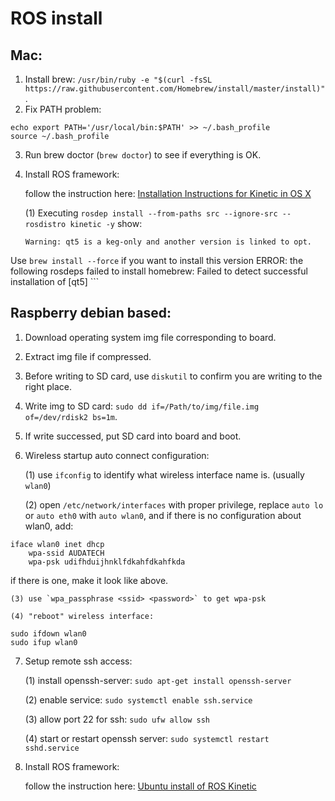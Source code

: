 # ROS install
## Mac:
1. Install brew: `/usr/bin/ruby -e "$(curl -fsSL https://raw.githubusercontent.com/Homebrew/install/master/install)"`.
2. Fix PATH problem:
```
echo export PATH='/usr/local/bin:$PATH' >> ~/.bash_profile
source ~/.bash_profile
```
3. Run brew doctor (`brew doctor`) to see if everything is OK.
4. Install ROS framework:

    follow the instruction here: [Installation Instructions for Kinetic in OS X](http://wiki.ros.org/kinetic/Installation/OSX/Homebrew/Source)
    
	(1) Executing `rosdep install --from-paths src --ignore-src --rosdistro kinetic -y` show:
	```
	Warning: qt5 is a keg-only and another version is linked to opt.
Use `brew install --force` if you want to install this version
ERROR: the following rosdeps failed to install
  homebrew: Failed to detect successful installation of [qt5]
	```
	


## Raspberry debian based:
1. Download operating system img file corresponding to board.
2. Extract img file if compressed.
3. Before writing to SD card, use `diskutil` to confirm you are writing to the right place.
4. Write img to SD card: `sudo dd if=/Path/to/img/file.img of=/dev/rdisk2 bs=1m`. 
5. If write successed, put SD card into board and boot.
6. Wireless startup auto connect configuration:

    (1) use `ifconfig` to identify what wireless interface name is. (usually `wlan0`)

    (2) open `/etc/network/interfaces` with proper privilege, replace `auto lo` or `auto eth0` with `auto wlan0`, and if there is no configuration about wlan0, add:
```
iface wlan0 inet dhcp
	wpa-ssid AUDATECH
	wpa-psk udifhduijhnklfdkahfdkahfkda
```
if there is one, make it look like above.

    (3) use `wpa_passphrase <ssid> <password>` to get wpa-psk

    (4) "reboot" wireless interface:
```
sudo ifdown wlan0
sudo ifup wlan0
```

7. Setup remote ssh access:

    (1) install openssh-server: `sudo apt-get install openssh-server`
    
    (2) enable service: `sudo systemctl enable ssh.service`
    
    (3) allow port 22 for ssh: `sudo ufw allow ssh`
    
    (4) start or restart openssh server: `sudo systemctl restart sshd.service`
    
8. Install ROS framework:

    follow the instruction here: [Ubuntu install of ROS Kinetic](http://wiki.ros.org/kinetic/Installation/Ubuntu)